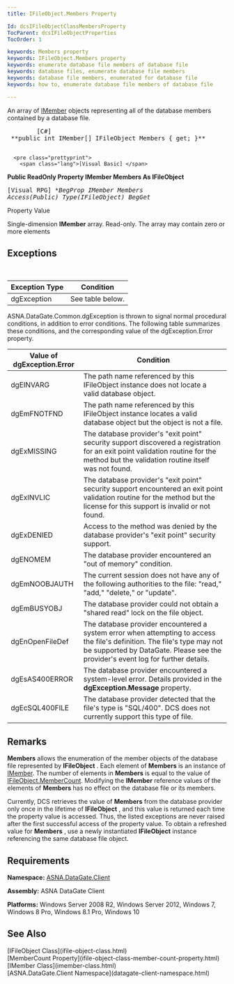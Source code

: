 ```yaml
---
title: IFileObject.Members Property

Id: dcsIFileObjectClassMembersProperty
TocParent: dcsIFileObjectProperties
TocOrder: 1

keywords: Members property
keywords: IFileObject.Members property
keywords: enumerate database file members of database file
keywords: database files, enumerate database file members
keywords: database file members, enumerated for database file
keywords: how to, enumerate database file members of database file

---
```


An array of [IMember](imember-class.html) objects representing all of the database members contained by a database file.
<pre class="prettyprint">
        <span class="lang">[C#]</span>
 **public int IMember[] IFileObject Members { get; }** 
      </pre>
      <pre class="prettyprint">
        <span class="lang">[Visual Basic] </span>
 **Public ReadOnly Property IMember Members As IFileObject** 
      </pre>
      <pre class="prettyprint">
        <span class="lang">[Visual RPG]</span>
 **BegProp IMember Members Access(*Public) Type(IFileObject)
   BegGet** 
      </pre>

Property Value <p>Single-dimension **IMember** array. Read-only. The array may contain zero or more elements 
## Exceptions

<br />



| Exception Type | Condition |
| ---- | ---- |
| dgException | See table below. |



ASNA.DataGate.Common.dgException is thrown to signal normal procedural conditions, in addition to error conditions. The following table summarizes these conditions, and the corresponding value of the <span>dgException.Error</span> property.
<br />



| Value of dgException.Error | Condition |
| ---- | ---- |
| dgEINVARG | The path name referenced by this IFileObject instance does not locate a valid database object. |
| dgEmFNOTFND | The path name referenced by this IFileObject instance locates a valid database object but the object is not a file. |
| dgExMISSING | The database provider's "exit point" security support discovered a registration for an exit point validation routine for the method but the validation routine itself was not found. |
| dgExINVLIC | The database provider's "exit point" security support encountered an exit point validation routine for the method but the license for this support is invalid or not found. |
| dgExDENIED | Access to the method was denied by the database provider's "exit point" security support. |
| dgENOMEM | The database provider encountered an "out of memory" condition. |
| dgEmNOOBJAUTH | The current session does not have any of the following authorities to the file: "read," "add," "delete," or "update". |
| dgEmBUSYOBJ | The database provider could not obtain a "shared read" lock on the file object. |
| dgEnOpenFileDef | The database provider encountered a system error when attempting to access the file's definition. The file's type may not be supported by DataGate. Please see the provider's event log for further details. |
| dgEsAS400ERROR | The database provider encountered a system-level error. Details provided in the **dgException.Message** property. |
| dgEcSQL400FILE | The database provider detected that the file's type is "SQL/400". DCS does not currently support this type of file. |



## Remarks

**Members** allows the enumeration of the member objects of the database file represented by **IFileObject** . Each element of **Members** is an instance of [IMember](imember-class.html). The number of elements in **Members** is equal to the value of [ IFileObject.MemberCount](ifile-object-class-member-count-property.html). Modifying the **IMember** reference values of the elements of **Members** has no effect on the database file or its members. 

Currently, DCS retrieves the value of **Members** from the database provider only once in the lifetime of **IFileObject** , and this value is returned each time the property value is accessed. Thus, the listed exceptions are never raised after the first successful access of the property value. To obtain a refreshed value for **Members** , use a newly instantiated **IFileObject** instance referencing the same database file object.
## Requirements

**Namespace:** [ASNA.DataGate.Client](datagate-client-namespace.html) 

**Assembly:** ASNA DataGate Client

**Platforms:** Windows Server 2008 R2, Windows Server 2012, Windows 7, Windows 8 Pro, Windows 8.1 Pro, Windows 10
## See Also

<dl />
      [IFileObject Class](ifile-object-class.html)
      <br />
      [MemberCount Property](ifile-object-class-member-count-property.html)
      <br />
      [IMember Class](imember-class.html)
      <br />
      [ASNA.DataGate.Client Namespace](datagate-client-namespace.html)

